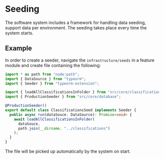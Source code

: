 # Seeding

The software system includes a framework for handling data seeding, support data
per environment. The seeding takes place every time the system starts.

## Example

In order to create a seeder, navigate the `infrastructure/seeds` in a feature
module and create file containing the following:

```ts
import * as path from "node:path";
import { DataSource } from "typeorm";
import { Seeder } from "typeorm-extension";

import { loadAllClassificationsInFolder } from "src/core/classifications";
import { ProductionSeeder } from "src/core/database";

@ProductionSeeder()
export default class ClassificationsSeed implements Seeder {
  public async run(dataSouce: DataSource): Promise<void> {
    await loadAllClassificationsInFolder(
      dataSouce,
      path.join(__dirname, "../classifications")
    );
  }
}
```

The file will be picked up automatically by the system on start.
